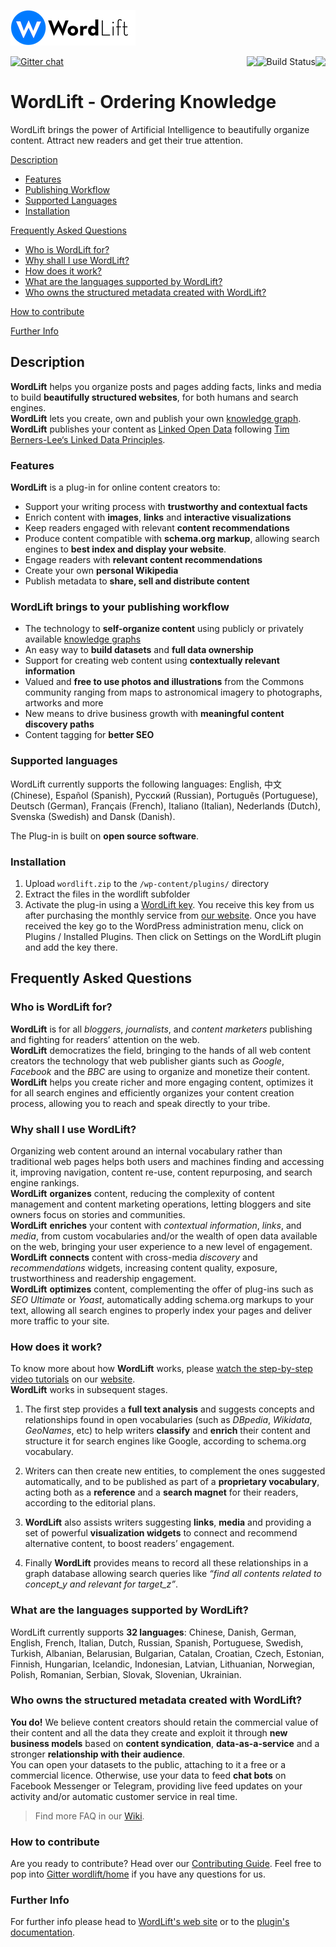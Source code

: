 <a href="https://wordlift.io"><img src="WordLift__logo--5.png"/></a>

<a href="https://travis-ci.org/insideout10/wordlift-plugin"><img align="right" src="https://travis-ci.org/insideout10/wordlift-plugin.png?branch=develop" /></a><a href="https://saucelabs.com/u/ziodave"><img align="right" src="https://saucelabs.com/buildstatus/ziodave" alt="Build Status"></a><a href="https://scrutinizer-ci.com/g/insideout10/wordlift-plugin/?branch=develop"><img align="right" src="https://scrutinizer-ci.com/g/insideout10/wordlift-plugin/badges/quality-score.png?b=develop" /></a>[![Gitter chat](https://badges.gitter.im/gitterHQ/gitter.png)](https://gitter.im/wordlift/wordlift)<br/>

WordLift - Ordering Knowledge
=============================

WordLift brings the power of Artificial Intelligence to beautifully organize content. Attract new readers and get their true attention.

[Description](#description)
 * [Features](#features)
 * [Publishing Workflow](#workflow)
 * [Supported Languages](#languages)
 * [Installation](#installation)
 
[Frequently Asked Questions](#faq)
 * [Who is WordLift for?](#who)
 * [Why shall I use WordLift?](#why)
 * [How does it work?](#how)
 * [What are the languages supported by WordLift?](#what)
 * [Who owns the structured metadata created with WordLift?](#data)
 
[How to contribute](#contribute)

[Further Info](#info)

## <a name="description"></a> Description

**WordLift** helps you organize posts and pages adding facts, links and media to build **beautifully structured websites**, for both humans and search engines. <br />
**WordLift** lets you create, own and publish your own [knowledge graph](http://docs.wordlift.it/en/latest/key-concepts.html#knowledge-graph).<br />
**WordLift** publishes your content as [Linked Open Data](http://docs.wordlift.it/en/latest/key-concepts.html#linked-open-data) following [Tim Berners-Lee‘s Linked Data Principles](http://www.w3.org/DesignIssues/LinkedData.html).<br />

### <a name="features"></a> Features

**WordLift** is a plug-in for online content creators to:

* Support your writing process with **trustworthy and contextual facts** <br />
* Enrich content with **images**, **links** and **interactive visualizations** <br />
* Keep readers engaged with relevant **content recommendations** <br />
* Produce content compatible with **schema.org markup**, allowing search engines to **best index and display your website**.  <br />
* Engage readers with **relevant content recommendations** <br />
* Create your own **personal Wikipedia** <br />
* Publish metadata to **share, sell and distribute content** <br />

### <a name="workflow"></a> WordLift brings to your publishing workflow

* The technology to **self-organize content** using publicly or privately available [knowledge graphs](http://docs.wordlift.it/en/latest/key-concepts.html#knowledge-graph) <br />
* An easy way to **build datasets** and **full data ownership** <br />
* Support for creating web content using **contextually relevant information** <br />
* Valued and **free to use photos and illustrations** from the Commons community ranging from maps to astronomical imagery to photographs, artworks and more <br />
* New means to drive business growth with **meaningful content discovery paths** <br />
* Content tagging for **better SEO** <br />

### <a name="languages"></a> Supported languages

WordLift currently supports the following languages: English, 中文 (Chinese), Español (Spanish), Русский (Russian), Português (Portuguese), Deutsch (German), Français (French), Italiano (Italian), Nederlands (Dutch), Svenska (Swedish) and Dansk (Danish).

The Plug-in is built on **open source software**.

### <a name="installation"></a> Installation

1. Upload `wordlift.zip` to the `/wp-content/plugins/` directory
2. Extract the files in the wordlift subfolder
3. Activate the plug-in using a [WordLift key](http://docs.wordlift.it/en/latest/key-concepts.html#wordlift-key). You receive this key from us after purchasing the monthly service from [our website](https://wordlift.io). Once you have received the key go to the WordPress administration menu, click on Plugins / Installed Plugins. Then click on Settings on the WordLift plugin and add the key there.

## <a name="faq"></a> Frequently Asked Questions

### <a name="who"></a> Who is WordLift for?

**WordLift** is for all *bloggers*, *journalists*, and *content marketers* publishing and fighting for readers’ attention on the web. <br />
**WordLift** democratizes the field, bringing to the hands of all web content creators the technology that web publisher giants such as *Google*, *Facebook* and the *BBC* are using to organize and monetize their content. <br />
**WordLift** helps you create richer and more engaging content, optimizes it for all search engines and efficiently organizes your content creation process, allowing you to reach and speak directly to your tribe. <br />

### <a name="why"></a> Why shall I use WordLift?

Organizing web content around an internal vocabulary rather than traditional web pages helps both users and machines finding and accessing it, improving navigation, content re-use, content repurposing, and search engine rankings. <br />
**WordLift** **organizes** content, reducing the complexity of content management and content marketing operations, letting bloggers and site owners focus on stories and communities. <br />
**WordLift** **enriches** your content with *contextual information*, *links*, and *media*, from custom vocabularies and/or the wealth of open data available on the web, bringing your user experience to a new level of engagement. <br />
**WordLift** **connects** content with cross-media *discovery* and *recommendations* widgets, increasing content quality, exposure, trustworthiness and readership engagement. <br />
**WordLift** **optimizes** content, complementing the offer of plug-ins such as *SEO Ultimate* or *Yoast*, automatically adding schema.org markups to your text, allowing all search engines to properly index your pages and deliver more traffic to your site. <br />

### <a name="how"></a> How does it work?

To know more about how **WordLift** works, please [watch the step-by-step video tutorials](https://wordlift.io/#how-it-works) on our [website][wordlift]. <br />
**WordLift** works in subsequent stages. <br />

1. The first step provides a **full text analysis** and suggests concepts and relationships found in open vocabularies (such as *DBpedia*, *Wikidata*, *GeoNames*, etc) to help writers **classify** and **enrich** their content and structure it for search engines like Google, according to schema.org vocabulary. <br />

2. Writers can then create new entities, to complement the ones suggested automatically, and to be published as part of a **proprietary vocabulary**, acting both as a **reference** and a **search magnet** for their readers, according to the editorial plans. <br />

3. **WordLift** also assists writers suggesting **links**, **media** and providing a set of powerful **visualization widgets** to connect and recommend alternative content, to boost readers’ engagement. <br />

4. Finally **WordLift** provides means to record all these relationships in a graph database allowing search queries like *“find all contents related to concept_y and relevant for target_z”*. <br />

### <a name="what"></a> What are the languages supported by WordLift?

WordLift currently supports **32 languages**: Chinese, Danish, German, English, French, Italian, Dutch, Russian, Spanish, Portuguese, Swedish, Turkish, Albanian, Belarusian, Bulgarian, Catalan, Croatian, Czech, Estonian, Finnish, Hungarian, Icelandic, Indonesian, Latvian, Lithuanian, Norwegian, Polish, Romanian, Serbian, Slovak, Slovenian, Ukrainian.

### <a name="data"></a> Who owns the structured metadata created with WordLift?

**You do!** We believe content creators should retain the commercial value of their content and all the data they create and exploit it through **new business models** based on **content syndication**, **data-as-a-service** and a stronger **relationship with their audience**. <br />
You can open your datasets to the public, attaching to it a free or a commercial licence. Otherwise, use your data to feed **chat bots** on Facebook Messenger or Telegram, providing live feed updates on your activity and/or automatic customer service in real time.

> Find more FAQ in our [Wiki](http://docs.wordlift.it/en/latest/faq.html#why-is-it-important-to-organize-my-content-and-publish-it-as-linked-data). <br />

### <a name="contribute"></a> How to contribute

Are you ready to contribute? Head over our [Contributing Guide][contributing].
Feel free to pop into [Gitter wordlift/home][Gitter] if you have any questions for us.

### <a name="info"></a> Further Info

For further info please head to [WordLift's web site][wordlift] or to the [plugin's documentation][docs_wordlift].

[contributing]: https://github.com/insideout10/wordlift-plugin/blob/develop/CONTRIBUTING.md
[Gitter]: https://gitter.im/wordlift/home
[wordlift]: https://wordlift.io
[docs_wordlift]: http://docs.wordlift.io

